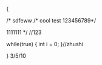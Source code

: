 {

/*
sdfeww
/*
    cool
    test 123456789*/

1111111
*/
//123

while(true) {
    int i = 0;
}//zhushi

}
3/5/10